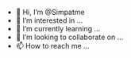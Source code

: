- 👋 Hi, I’m @Simpatme
- 👀 I’m interested in ...
- 🌱 I’m currently learning ...
- 💞️ I’m looking to collaborate on ...
- 📫 How to reach me ...

<!---
Simpatme/Simpatme is a ✨ special ✨ repository because its `README.md` (this file) appears on your GitHub profile.
You can click the Preview link to take a look at your changes.
--->

